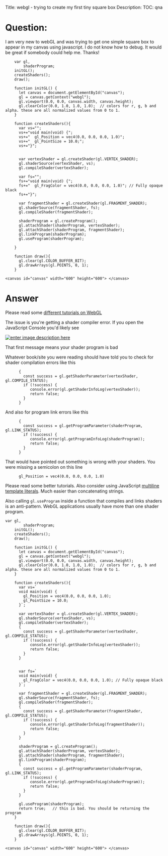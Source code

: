Title: webgl - trying to create my first tiny square box
Description:
TOC: qna

# Question:

I am very new to webGL and was trying to get one simple square box to appear in my canvas using javascript. I do not know how to debug. It would be great if somebody could help me. Thanks!

<!-- begin snippet: js hide: false console: true babel: false -->

<!-- language: lang-js -->

        var gl,
            shaderProgram;
        initGL();
        createShaders();
        draw();
        
        function initGL() { 
          let canvas = document.getElementById("canvas");
          gl = canvas.getContext("webgl");
          gl.viewport(0.0, 0.0, canvas.width, canvas.height);
          gl.clearColor(0.0, 1.0, 1.0, 1.0);  // colors for r, g, b and alpha. these are all normalized values from 0 to 1.
        }
        
        function createShaders(){
          var vs="";
          vs+="void main(void) {";
          vs+="  gl_Position = vec4(0.0, 0.0, 0.0, 1.0)";
          vs+="  gl_PointSize = 10.0;";
          vs+="}";
          
          
          var vertexShader = gl.createShader(gl.VERTEX_SHADER);
          gl.shaderSource(vertexShader, vs);
          gl.compileShader(vertexShader);
          
          var fs="";
          fs+="void main(void) {";
          fs+="  gl_FragColor = vec4(0.0, 0.0, 0.0, 1.0)"; // Fully opaque black
          fs+="}";
          
          var fragmentShader = gl.createShader(gl.FRAGMENT_SHADER);
          gl.shaderSource(fragmentShader, fs);
          gl.compileShader(fragmentShader);
          
          shaderProgram = gl.createProgram();
          gl.attachShader(shaderProgram, vertexShader);
          gl.attachShader(shaderProgram, fragmentShader);
          gl.linkProgram(shaderProgram);
          gl.useProgram(shaderProgram);
          
        }
        
        function draw(){ 
          gl.clear(gl.COLOR_BUFFER_BIT);
          gl.drawArrays(gl.POINTS, 0, 1);
        }

<!-- language: lang-html -->

    <canvas id="canvas" width="600" height="600"> </canvas>

<!-- end snippet -->


# Answer

Please read some [different tutorials on WebGL](https://webglfundmentals.org)

The issue is you're getting a shader compiler error. If you open the JavaScript Console you'd likely see

[![enter image description here][1]][1]

That first message means your shader program is bad

Whatever book/site you were reading should have told you to check for shader compilation errors like this

          { 
            const success = gl.getShaderParameter(vertexShader, gl.COMPILE_STATUS);
            if (!success) {
               console.error(gl.getShaderInfoLog(vertexShader));
               return false;
            }
          }

And also for program link errors like this

          { 
            const success = gl.getProgramParameter(shaderProgram, gl.LINK_STATUS);
            if (!success) {
               console.error(gl.getProgramInfoLog(shaderProgram));
               return false;
            }
          }      

That would have pointed out something is wrong with your shaders. You were missing a semicolon on this line

          gl_Position = vec4(0.0, 0.0, 0.0, 1.0)

Please read some better tutorials. Also consider using JavaScript [multiline template literals](https://developer.mozilla.org/en-US/docs/Web/JavaScript/Reference/Template_literals). Much easier than concatenating strings.

Also calling `gl.useProgram` inside a function that compiles and links shaders is an anti-pattern. WebGL applications usually have more than one shader program.


<!-- begin snippet: js hide: false console: true babel: false -->

<!-- language: lang-js -->

    var gl,
            shaderProgram;
        initGL();
        createShaders();
        draw();
        
        function initGL() { 
          let canvas = document.getElementById("canvas");
          gl = canvas.getContext("webgl");
          gl.viewport(0.0, 0.0, canvas.width, canvas.height);
          gl.clearColor(0.0, 1.0, 1.0, 1.0);  // colors for r, g, b and alpha. these are all normalized values from 0 to 1.
        }
        
        function createShaders(){
          var vs=`
          void main(void) {
            gl_Position = vec4(0.0, 0.0, 0.0, 1.0);
            gl_PointSize = 10.0;
          }`;
          
          var vertexShader = gl.createShader(gl.VERTEX_SHADER);
          gl.shaderSource(vertexShader, vs);
          gl.compileShader(vertexShader);
          { 
            const success = gl.getShaderParameter(vertexShader, gl.COMPILE_STATUS);
            if (!success) {
               console.error(gl.getShaderInfoLog(vertexShader));
               return false;
            }
          }
          
          
          var fs=`
          void main(void) {
            gl_FragColor = vec4(0.0, 0.0, 0.0, 1.0); // Fully opaque black
          }`;
          
          var fragmentShader = gl.createShader(gl.FRAGMENT_SHADER);
          gl.shaderSource(fragmentShader, fs);
          gl.compileShader(fragmentShader);
          { 
            const success = gl.getShaderParameter(fragmentShader, gl.COMPILE_STATUS);
            if (!success) {
               console.error(gl.getShaderInfoLog(fragmentShader));
               return false;
            }
          }
          
          shaderProgram = gl.createProgram();
          gl.attachShader(shaderProgram, vertexShader);
          gl.attachShader(shaderProgram, fragmentShader);
          gl.linkProgram(shaderProgram);
          { 
            const success = gl.getProgramParameter(shaderProgram, gl.LINK_STATUS);
            if (!success) {
               console.error(gl.getProgramInfoLog(shaderProgram));
               return false;
            }
          }      
          
          gl.useProgram(shaderProgram);
          return true;   // this is bad. You should be returning the program
        }
        
        function draw(){ 
          gl.clear(gl.COLOR_BUFFER_BIT);
          gl.drawArrays(gl.POINTS, 0, 1);
        }

<!-- language: lang-html -->

    <canvas id="canvas" width="600" height="600"> </canvas>

<!-- end snippet -->


  [1]: https://i.stack.imgur.com/E8Ubf.png
